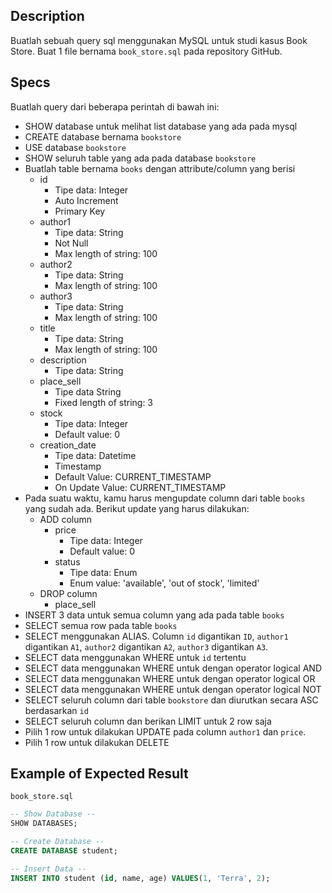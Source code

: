 ## Description
Buatlah sebuah query sql menggunakan MySQL untuk studi kasus Book Store. Buat 1 file bernama `book_store.sql` pada repository GitHub.

## Specs
Buatlah query dari beberapa perintah di bawah ini:
- SHOW database untuk melihat list database yang ada pada mysql
- CREATE database bernama `bookstore`
- USE database `bookstore`
- SHOW seluruh table yang ada pada database `bookstore`
- Buatlah table bernama `books` dengan attribute/column yang berisi
  - id
    - Tipe data: Integer
    - Auto Increment
    - Primary Key
  - author1
    - Tipe data: String
    - Not Null
    - Max length of string: 100
  - author2
    - Tipe data: String
    - Max length of string: 100
  - author3
    - Tipe data: String
    - Max length of string: 100
  - title
    - Tipe data: String
    - Max length of string: 100
  - description
    - Tipe data: String
  - place_sell
    - Tipe data String
    - Fixed length of string: 3
  - stock
    - Tipe data: Integer
    - Default value: 0
  - creation_date
    - Tipe data: Datetime
    - Timestamp
    - Default Value: CURRENT_TIMESTAMP
    - On Update Value: CURRENT_TIMESTAMP
- Pada suatu waktu, kamu harus mengupdate column dari table `books` yang sudah ada. Berikut update yang harus dilakukan:
  - ADD column
    - price
      - Tipe data: Integer
      - Default value: 0
    - status
      - Tipe data: Enum
      - Enum value: 'available', 'out of stock', 'limited'
  - DROP column
    - place_sell
- INSERT 3 data untuk semua column yang ada pada table `books`
- SELECT semua row pada table `books`
- SELECT menggunakan ALIAS. Column `id` digantikan `ID`, `author1` digantikan `A1`, `author2` digantikan `A2`, `author3` digantikan `A3`.
- SELECT data menggunakan WHERE untuk `id` tertentu
- SELECT data menggunakan WHERE untuk dengan operator logical AND
- SELECT data menggunakan WHERE untuk dengan operator logical OR
- SELECT data menggunakan WHERE untuk dengan operator logical NOT
- SELECT seluruh column dari table `bookstore` dan diurutkan secara ASC berdasarkan `id`
- SELECT seluruh column dan berikan LIMIT untuk 2 row saja
- Pilih 1 row untuk dilakukan UPDATE pada column `author1` dan `price`.
- Pilih 1 row untuk dilakukan DELETE

## Example of Expected Result
`book_store.sql`
```sql
-- Show Database --
SHOW DATABASES;

-- Create Database --
CREATE DATABASE student;

-- Insert Data --
INSERT INTO student (id, name, age) VALUES(1, 'Terra', 2);
```
  